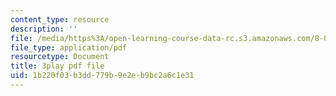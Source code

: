 ```yaml
---
content_type: resource
description: ''
file: /media/https%3A/open-learning-course-data-rc.s3.amazonaws.com/8-04-quantum-physics-i-spring-2016/1b220f03b3dd779b9e2eb9bc2a6c1e31_f079K1f2WQk.pdf
file_type: application/pdf
resourcetype: Document
title: 3play pdf file
uid: 1b220f03-b3dd-779b-9e2e-b9bc2a6c1e31
---
```

